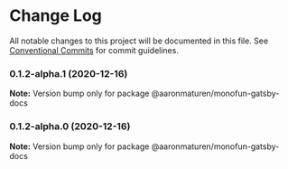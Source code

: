 # Change Log

All notable changes to this project will be documented in this file.
See [Conventional Commits](https://conventionalcommits.org) for commit guidelines.

### 0.1.2-alpha.1 (2020-12-16)

**Note:** Version bump only for package @aaronmaturen/monofun-gatsby-docs





### 0.1.2-alpha.0 (2020-12-16)

**Note:** Version bump only for package @aaronmaturen/monofun-gatsby-docs
